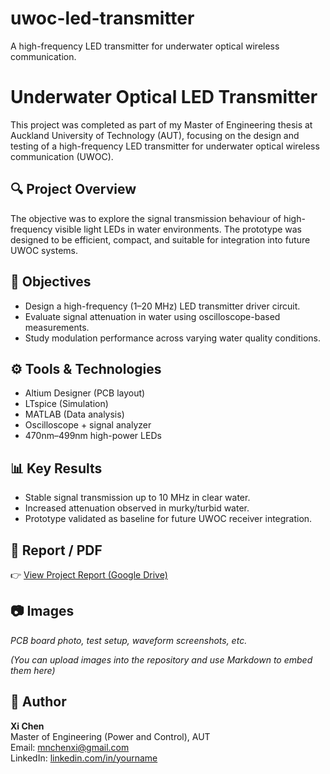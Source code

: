 # uwoc-led-transmitter
A high-frequency LED transmitter for underwater optical wireless communication.  
# Underwater Optical LED Transmitter

This project was completed as part of my Master of Engineering thesis at Auckland University of Technology (AUT), focusing on the design and testing of a high-frequency LED transmitter for underwater optical wireless communication (UWOC).

## 🔍 Project Overview

The objective was to explore the signal transmission behaviour of high-frequency visible light LEDs in water environments. The prototype was designed to be efficient, compact, and suitable for integration into future UWOC systems.  

## 🎯 Objectives

- Design a high-frequency (1–20 MHz) LED transmitter driver circuit.
- Evaluate signal attenuation in water using oscilloscope-based measurements.
- Study modulation performance across varying water quality conditions.

## ⚙️ Tools & Technologies

- Altium Designer (PCB layout)
- LTspice (Simulation)
- MATLAB (Data analysis)
- Oscilloscope + signal analyzer
- 470nm–499nm high-power LEDs

## 📊 Key Results

- Stable signal transmission up to 10 MHz in clear water.
- Increased attenuation observed in murky/turbid water.
- Prototype validated as baseline for future UWOC receiver integration.

## 📄 Report / PDF

👉 [View Project Report (Google Drive)](https://your-google-drive-link-here)  

## 📷 Images

*PCB board photo, test setup, waveform screenshots, etc.*

*(You can upload images into the repository and use Markdown to embed them here)*

## 👤 Author

**Xi Chen**  
Master of Engineering (Power and Control), AUT  
Email: mnchenxi@gmail.com  
LinkedIn: [linkedin.com/in/yourname](https://linkedin.com/in/yourname)
